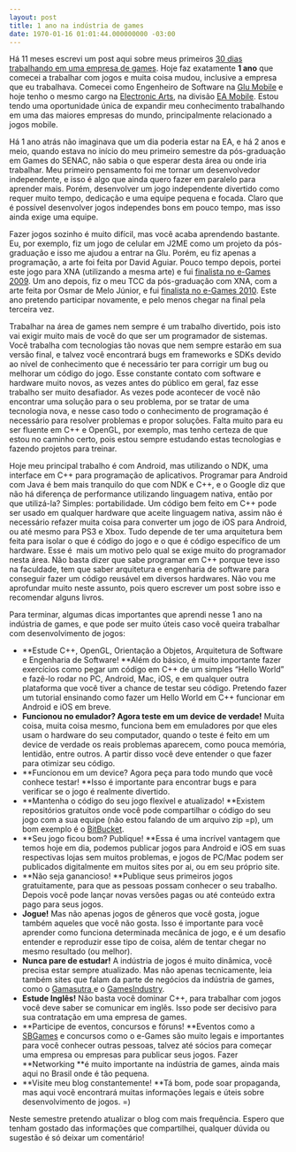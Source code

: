 ```yaml
---
layout: post
title: 1 ano na indústria de games
date: 1970-01-16 01:01:44.000000000 -03:00
---
```


Há 11 meses escrevi um post aqui sobre meus primeiros [30 dias trabalhando em uma empresa de games](http://gamedeveloper.com.br/blog/2010/08/13/30-dias-na-industria-de-games/ "30 dias na indústria de games"). Hoje faz exatamente **1 ano** que comecei a trabalhar com jogos e muita coisa mudou, inclusive a empresa que eu trabalhava. Comecei como Engenheiro de Software na [Glu Mobile](http://www.glu.com/ "Glu Mobile") e hoje tenho o mesmo cargo na [Electronic Arts](http://www.ea.com/ "EA"), na divisão [EA Mobile](http://www.eamobile.com/home/ "EA Mobile"). Estou tendo uma oportunidade única de expandir meu conhecimento trabalhando em uma das maiores empresas do mundo, principalmente relacionado a jogos mobile.

Há 1 ano atrás não imaginava que um dia poderia estar na EA, e há 2 anos e meio, quando estava no início do meu primeiro semestre da pós-graduação em Games do SENAC, não sabia o que esperar desta área ou onde iria trabalhar. Meu primeiro pensamento foi me tornar um desenvolvedor independente, e isso é algo que ainda quero fazer em paralelo para aprender mais. Porém, desenvolver um jogo independente divertido como requer muito tempo, dedicação e uma equipe pequena e focada. Claro que é possível desenvolver jogos independes bons em pouco tempo, mas isso ainda exige uma equipe.

Fazer jogos sozinho é muito difícil, mas você acaba aprendendo bastante. Eu, por exemplo, fiz um jogo de celular em J2ME como um projeto da pós-graduação e isso me ajudou a entrar na Glu. Porém, eu fiz apenas a programação, a arte foi feita por David Aguiar. Pouco tempo depois, portei este jogo para XNA (utilizando a mesma arte) e fui [finalista no e-Games 2009](http://gamedeveloper.com.br/blog/2009/10/30/finalista-no-e-games-2009-com-um-dos-5-melhores-jogos/ "e-Games 2009"). Um ano depois, fiz o meu TCC da pós-graduação com XNA, com a arte feita por Osmar de Melo Júnior, e fui [finalista no e-Games 2010](http://gamedeveloper.com.br/blog/2010/12/29/finalista-no-e-games-2010/ "e-Games 2010"). Este ano pretendo participar novamente, e pelo menos chegar na final pela terceira vez.

Trabalhar na área de games nem sempre é um trabalho divertido, pois isto vai exigir muito mais de você do que ser um programador de sistemas. Você trabalha com tecnologias tão novas que nem sempre estarão em sua versão final, e talvez você encontrará bugs em frameworks e SDKs devido ao nível de conhecimento que é necessário ter para corrigir um bug ou melhorar um código do jogo. Esse constante contato com software e hardware muito novos, as vezes antes do público em geral, faz esse trabalho ser muito desafiador. As vezes pode acontecer de você não encontrar uma solução para o seu problema, por se tratar de uma tecnologia nova, e nesse caso todo o conhecimento de programação é necessário para resolver problemas e propor soluções. Falta muito para eu ser fluente em C++ e OpenGL, por exemplo, mas tenho certeza de que estou no caminho certo, pois estou sempre estudando estas tecnologias e fazendo projetos para treinar.

Hoje meu principal trabalho é com Android, mas utilizando o NDK, uma interface em C++ para programação de aplicativos. Programar para Android com Java é bem mais tranquilo do que com NDK e C++, e o Google diz que não há diferença de performance utilizando linguagem nativa, então por que utilizá-la? Simples: portabilidade. Um código bem feito em C++ pode ser usado em qualquer hardware que aceite linguagem nativa, assim não é necessário refazer muita coisa para converter um jogo de iOS para Android, ou até mesmo para PS3 e Xbox. Tudo depende de ter uma arquitetura bem feita para isolar o que é código do jogo e o que é código específico de um hardware. Esse é  mais um motivo pelo qual se exige muito do programador nesta área. Não basta dizer que sabe programar em C++ porque teve isso na faculdade, tem que saber arquitetura e engenharia de software para conseguir fazer um código reusável em diversos hardwares. Não vou me aprofundar muito neste assunto, pois quero escrever um post sobre isso e recomendar alguns livros.

Para terminar, algumas dicas importantes que aprendi nesse 1 ano na indústria de games, e que pode ser muito úteis caso você queira trabalhar com desenvolvimento de jogos:

- **Estude C++, OpenGL, Orientação a Objetos, Arquitetura de Software e Engenharia de Software! **Além do básico, é muito importante fazer exercícios como pegar um código em C++ de um simples “Hello World” e fazê-lo rodar no PC, Android, Mac, iOS, e em qualquer outra plataforma que você tiver a chance de testar seu código. Pretendo fazer um tutorial ensinando como fazer um Hello World em C++ funcionar em Android e iOS em breve.
- **Funcionou no emulador? Agora teste em um device de verdade!** Muita coisa, muita coisa mesmo, funciona bem em emuladores por que eles usam o hardware do seu computador, quando o teste é feito em um device de verdade os reais problemas aparecem, como pouca memória, lentidão, entre outros. A partir disso você deve entender o que fazer para otimizar seu código.
- **Funcionou em um device? Agora peça para todo mundo que você conhece testar! **Isso é importante para encontrar bugs e para verificar se o jogo é realmente divertido.
- **Mantenha o código do seu jogo flexível e atualizado! **Existem repositórios gratuitos onde você pode compartilhar o código do seu jogo com a sua equipe (não estou falando de um arquivo zip =p), um bom exemplo é o [BitBucket](http://bitbucket.org/ "BitBucket").
- **Seu jogo ficou bom? Publique! **Essa é uma incrível vantagem que temos hoje em dia, podemos publicar jogos para Android e iOS em suas respectivas lojas sem muitos problemas, e jogos de PC/Mac podem ser publicados digitalmente em muitos sites por ai, ou em seu próprio site.
- **Não seja ganancioso! **Publique seus primeiros jogos gratuitamente, para que as pessoas possam conhecer o seu trabalho. Depois você pode lançar novas versões pagas ou até conteúdo extra pago para seus jogos.
- **Jogue!** Mas não apenas jogos de gêneros que você gosta, jogue também aqueles que você não gosta. Isso é importante para você aprender como funciona determinada mecânica de jogo, e é um desafio entender e reproduzir esse tipo de coisa, além de tentar chegar no mesmo resultado (ou melhor).
- **Nunca pare de estudar!** A indústria de jogos é muito dinâmica, você precisa estar sempre atualizado. Mas não apenas tecnicamente, leia também sites que falam da parte de negócios da indústria de games, como o [Gamasutra ](http://gamasutra.com/ "Gamasutra")e o [GamesIndustry](http://www.gamesindustry.biz/ "GamesIndustry").
- **Estude Inglês!** Não basta você dominar C++, para trabalhar com jogos você deve saber se comunicar em inglês. Isso pode ser decisivo para sua contratação em uma empresa de games.
- **Participe de eventos, concursos e fóruns! **Eventos como a [SBGames](http://www.sbgames.org/ "SBGames") e concursos como o e-Games são muito legais e importantes para você conhecer outras pessoas, talvez até sócios para começar uma empresa ou empresas para publicar seus jogos. Fazer **Networking **é muito importante na indústria de games, ainda mais aqui no Brasil onde é tão pequena.
- **Visite meu blog constantemente! **Tá bom, pode soar propaganda, mas aqui você encontrará muitas informações legais e úteis sobre desenvolvimento de jogos. =)

Neste semestre pretendo atualizar o blog com mais frequência. Espero que tenham gostado das informações que compartilhei, qualquer dúvida ou sugestão é só deixar um comentário!


